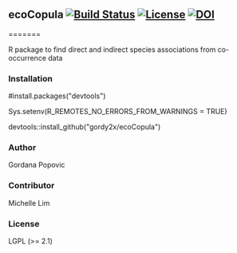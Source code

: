 ## ecoCopula [![Build Status](https://travis-ci.com/gordy2x/ecoCopula.svg)](https://travis-ci.com/gordy2x/ecoCopula) [![License](http://img.shields.io/badge/license-LGPL%20%28%3E=%202.1%29-brightgreen.svg?style=flat)](http://www.gnu.org/licenses/gpl-2.0.html) [![DOI](https://zenodo.org/badge/139233335.svg)](https://zenodo.org/badge/latestdoi/139233335)

=======

R package to find direct and indirect species associations from co-occurrence data

### Installation

#install.packages("devtools")

Sys.setenv(R_REMOTES_NO_ERRORS_FROM_WARNINGS = TRUE)

devtools::install_github("gordy2x/ecoCopula")

### Author

Gordana Popovic 

### Contributor

Michelle Lim

### License

LGPL (>= 2.1)

